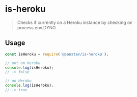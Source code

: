 # is-heroku

> Checks if currently on a Heroku instance by checking on process.env.DYNO

## Usage

```js
const isHeroku = require('@panstav/is-heroku');

// not on heroku
console.log(isHeroku);
// -> false

// on Heroku
console.log(isHeroku);
// -> true
```